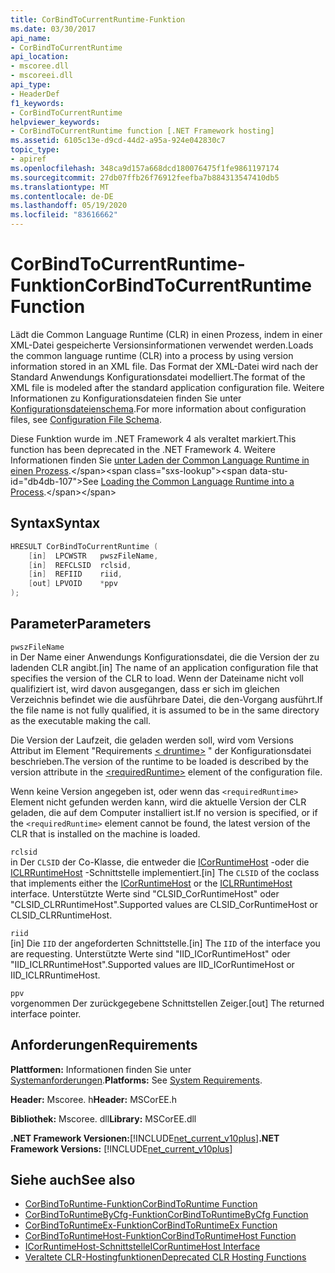```yaml
---
title: CorBindToCurrentRuntime-Funktion
ms.date: 03/30/2017
api_name:
- CorBindToCurrentRuntime
api_location:
- mscoree.dll
- mscoreei.dll
api_type:
- HeaderDef
f1_keywords:
- CorBindToCurrentRuntime
helpviewer_keywords:
- CorBindToCurrentRuntime function [.NET Framework hosting]
ms.assetid: 6105c13e-d9cd-44d2-a95a-924e042830c7
topic_type:
- apiref
ms.openlocfilehash: 348ca9d157a668dcd180076475f1fe9861197174
ms.sourcegitcommit: 27db07ffb26f76912feefba7b884313547410db5
ms.translationtype: MT
ms.contentlocale: de-DE
ms.lasthandoff: 05/19/2020
ms.locfileid: "83616662"
---
```

# <a name="corbindtocurrentruntime-function"></a><span data-ttu-id="db4db-102">CorBindToCurrentRuntime-Funktion</span><span class="sxs-lookup"><span data-stu-id="db4db-102">CorBindToCurrentRuntime Function</span></span>
<span data-ttu-id="db4db-103">Lädt die Common Language Runtime (CLR) in einen Prozess, indem in einer XML-Datei gespeicherte Versionsinformationen verwendet werden.</span><span class="sxs-lookup"><span data-stu-id="db4db-103">Loads the common language runtime (CLR) into a process by using version information stored in an XML file.</span></span> <span data-ttu-id="db4db-104">Das Format der XML-Datei wird nach der Standard Anwendungs Konfigurationsdatei modelliert.</span><span class="sxs-lookup"><span data-stu-id="db4db-104">The format of the XML file is modeled after the standard application configuration file.</span></span> <span data-ttu-id="db4db-105">Weitere Informationen zu Konfigurationsdateien finden Sie unter [Konfigurationsdateienschema](../../configure-apps/file-schema/index.md).</span><span class="sxs-lookup"><span data-stu-id="db4db-105">For more information about configuration files, see [Configuration File Schema](../../configure-apps/file-schema/index.md).</span></span>  
  
 <span data-ttu-id="db4db-106">Diese Funktion wurde im .NET Framework 4 als veraltet markiert.</span><span class="sxs-lookup"><span data-stu-id="db4db-106">This function has been deprecated in the .NET Framework 4.</span></span> <span data-ttu-id="db4db-107">Weitere Informationen finden Sie [unter Laden der Common Language Runtime in einen Prozess](https://docs.microsoft.com/previous-versions/dotnet/netframework-4.0/01918c6x(v=vs.100)).</span><span class="sxs-lookup"><span data-stu-id="db4db-107">See [Loading the Common Language Runtime into a Process](https://docs.microsoft.com/previous-versions/dotnet/netframework-4.0/01918c6x(v=vs.100)).</span></span>  
  
## <a name="syntax"></a><span data-ttu-id="db4db-108">Syntax</span><span class="sxs-lookup"><span data-stu-id="db4db-108">Syntax</span></span>  
  
```cpp  
HRESULT CorBindToCurrentRuntime (  
    [in]  LPCWSTR   pwszFileName,  
    [in]  REFCLSID  rclsid,  
    [in]  REFIID    riid,  
    [out] LPVOID    *ppv  
);  
```  
  
## <a name="parameters"></a><span data-ttu-id="db4db-109">Parameter</span><span class="sxs-lookup"><span data-stu-id="db4db-109">Parameters</span></span>  
 `pwszFileName`  
 <span data-ttu-id="db4db-110">in Der Name einer Anwendungs Konfigurationsdatei, die die Version der zu ladenden CLR angibt.</span><span class="sxs-lookup"><span data-stu-id="db4db-110">[in] The name of an application configuration file that specifies the version of the CLR to load.</span></span> <span data-ttu-id="db4db-111">Wenn der Dateiname nicht voll qualifiziert ist, wird davon ausgegangen, dass er sich im gleichen Verzeichnis befindet wie die ausführbare Datei, die den-Vorgang ausführt.</span><span class="sxs-lookup"><span data-stu-id="db4db-111">If the file name is not fully qualified, it is assumed to be in the same directory as the executable making the call.</span></span>  
  
 <span data-ttu-id="db4db-112">Die Version der Laufzeit, die geladen werden soll, wird vom Versions Attribut im Element "Requirements [ \< druntime>](../../configure-apps/file-schema/startup/requiredruntime-element.md) " der Konfigurationsdatei beschrieben.</span><span class="sxs-lookup"><span data-stu-id="db4db-112">The version of the runtime to be loaded is described by the version attribute in the [\<requiredRuntime>](../../configure-apps/file-schema/startup/requiredruntime-element.md) element of the configuration file.</span></span>  
  
 <span data-ttu-id="db4db-113">Wenn keine Version angegeben ist, oder wenn das `<requiredRuntime>` Element nicht gefunden werden kann, wird die aktuelle Version der CLR geladen, die auf dem Computer installiert ist.</span><span class="sxs-lookup"><span data-stu-id="db4db-113">If no version is specified, or if the `<requiredRuntime>` element cannot be found, the latest version of the CLR that is installed on the machine is loaded.</span></span>  
  
 `rclsid`  
 <span data-ttu-id="db4db-114">in Der `CLSID` der Co-Klasse, die entweder die [ICorRuntimeHost](../../../../docs/framework/unmanaged-api/hosting/icorruntimehost-interface.md) -oder die [ICLRRuntimeHost](iclrruntimehost-interface.md) -Schnittstelle implementiert.</span><span class="sxs-lookup"><span data-stu-id="db4db-114">[in] The `CLSID` of the coclass that implements either the [ICorRuntimeHost](../../../../docs/framework/unmanaged-api/hosting/icorruntimehost-interface.md) or the [ICLRRuntimeHost](iclrruntimehost-interface.md) interface.</span></span> <span data-ttu-id="db4db-115">Unterstützte Werte sind "CLSID_CorRuntimeHost" oder "CLSID_CLRRuntimeHost".</span><span class="sxs-lookup"><span data-stu-id="db4db-115">Supported values are CLSID_CorRuntimeHost or CLSID_CLRRuntimeHost.</span></span>  
  
 `riid`  
 <span data-ttu-id="db4db-116">[in] Die `IID` der angeforderten Schnittstelle.</span><span class="sxs-lookup"><span data-stu-id="db4db-116">[in] The `IID` of the interface you are requesting.</span></span> <span data-ttu-id="db4db-117">Unterstützte Werte sind "IID_ICorRuntimeHost" oder "IID_ICLRRuntimeHost".</span><span class="sxs-lookup"><span data-stu-id="db4db-117">Supported values are IID_ICorRuntimeHost or IID_ICLRRuntimeHost.</span></span>  
  
 `ppv`  
 <span data-ttu-id="db4db-118">vorgenommen Der zurückgegebene Schnittstellen Zeiger.</span><span class="sxs-lookup"><span data-stu-id="db4db-118">[out] The returned interface pointer.</span></span>  
  
## <a name="requirements"></a><span data-ttu-id="db4db-119">Anforderungen</span><span class="sxs-lookup"><span data-stu-id="db4db-119">Requirements</span></span>  
 <span data-ttu-id="db4db-120">**Plattformen:** Informationen finden Sie unter [Systemanforderungen](../../get-started/system-requirements.md).</span><span class="sxs-lookup"><span data-stu-id="db4db-120">**Platforms:** See [System Requirements](../../get-started/system-requirements.md).</span></span>  
  
 <span data-ttu-id="db4db-121">**Header:** Mscoree. h</span><span class="sxs-lookup"><span data-stu-id="db4db-121">**Header:** MSCorEE.h</span></span>  
  
 <span data-ttu-id="db4db-122">**Bibliothek:** Mscoree. dll</span><span class="sxs-lookup"><span data-stu-id="db4db-122">**Library:** MSCorEE.dll</span></span>  
  
 <span data-ttu-id="db4db-123">**.NET Framework Versionen:**[!INCLUDE[net_current_v10plus](../../../../includes/net-current-v10plus-md.md)]</span><span class="sxs-lookup"><span data-stu-id="db4db-123">**.NET Framework Versions:** [!INCLUDE[net_current_v10plus](../../../../includes/net-current-v10plus-md.md)]</span></span>  
  
## <a name="see-also"></a><span data-ttu-id="db4db-124">Siehe auch</span><span class="sxs-lookup"><span data-stu-id="db4db-124">See also</span></span>

- [<span data-ttu-id="db4db-125">CorBindToRuntime-Funktion</span><span class="sxs-lookup"><span data-stu-id="db4db-125">CorBindToRuntime Function</span></span>](corbindtoruntime-function.md)
- [<span data-ttu-id="db4db-126">CorBindToRuntimeByCfg-Funktion</span><span class="sxs-lookup"><span data-stu-id="db4db-126">CorBindToRuntimeByCfg Function</span></span>](corbindtoruntimebycfg-function.md)
- [<span data-ttu-id="db4db-127">CorBindToRuntimeEx-Funktion</span><span class="sxs-lookup"><span data-stu-id="db4db-127">CorBindToRuntimeEx Function</span></span>](corbindtoruntimeex-function.md)
- [<span data-ttu-id="db4db-128">CorBindToRuntimeHost-Funktion</span><span class="sxs-lookup"><span data-stu-id="db4db-128">CorBindToRuntimeHost Function</span></span>](corbindtoruntimehost-function.md)
- [<span data-ttu-id="db4db-129">ICorRuntimeHost-Schnittstelle</span><span class="sxs-lookup"><span data-stu-id="db4db-129">ICorRuntimeHost Interface</span></span>](icorruntimehost-interface.md)
- [<span data-ttu-id="db4db-130">Veraltete CLR-Hostingfunktionen</span><span class="sxs-lookup"><span data-stu-id="db4db-130">Deprecated CLR Hosting Functions</span></span>](deprecated-clr-hosting-functions.md)
